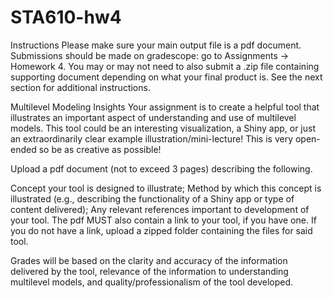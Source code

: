 # STA610-hw4

Instructions
Please make sure your main output file is a pdf document. Submissions should be made on gradescope: go to Assignments →
 Homework 4. You may or may not need to also submit a .zip file containing supporting document depending on what your final product is. See the next section for additional instructions.



Multilevel Modeling Insights
Your assignment is to create a helpful tool that illustrates an important aspect of understanding and use of multilevel models. This tool could be an interesting visualization, a Shiny app, or just an extraordinarily clear example illustration/mini-lecture! This is very open-ended so be as creative as possible!

Upload a pdf document (not to exceed 3 pages) describing the following.

Concept your tool is designed to illustrate;
Method by which this concept is illustrated (e.g., describing the functionality of a Shiny app or type of content delivered);
Any relevant references important to development of your tool.
The pdf MUST also contain a link to your tool, if you have one. If you do not have a link, upload a zipped folder containing the files for said tool.

Grades will be based on the clarity and accuracy of the information delivered by the tool, relevance of the information to understanding multilevel models, and quality/professionalism of the tool developed.